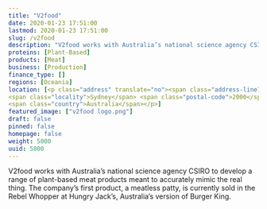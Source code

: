 ```yaml
---
title: "V2food"
date: 2020-01-23 17:51:00
lastmod: 2020-01-23 17:51:00
slug: /v2food
description: "V2food works with Australia’s national science agency CSIRO to develop a range of plant-based meat products meant to accurately mimic the real thing. The company’s first product, a meatless patty, is currently sold in the Rebel Whopper at Hungry Jack’s, Australia’s version of Burger King."
proteins: [Plant-Based]
products: [Meat]
business: [Production]
finance_type: []
regions: [Oceania]
location: [<p class="address" translate="no"><span class="address-line1">King Street</span><br>
<span class="locality">Sydney</span> <span class="postal-code">2000</span><br>
<span class="country">Australia</span></p>]
featured_image: ["v2food logo.png"]
draft: false
pinned: false
homepage: false
weight: 5000
uuid: 5800
---
```

<p>V2food works with Australia’s national science agency CSIRO to develop a range of plant-based meat products meant to accurately mimic the real thing. The company’s first product, a meatless patty, is currently sold in the Rebel Whopper at Hungry Jack’s, Australia’s version of Burger King.</p>
